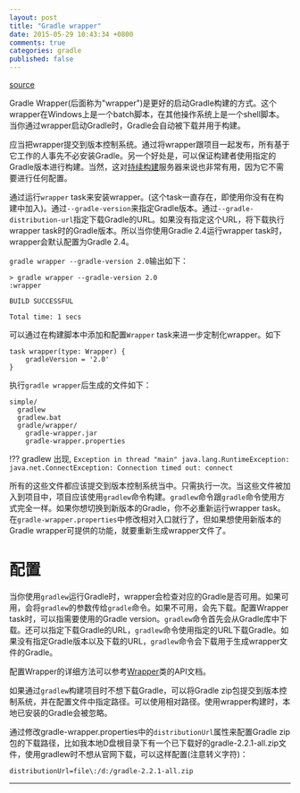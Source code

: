 ```yaml
---
layout: post
title: "Gradle wrapper"
date: 2015-05-29 10:43:34 +0800
comments: true
categories: gradle
published: false
---
```


[source](https://docs.gradle.org/current/userguide/gradle_wrapper.html)

Gradle Wrapper(后面称为"wrapper")是更好的启动Gradle构建的方式。这个wrapper在Windows上是一个batch脚本，在其他操作系统上是一个shell脚本。当你通过wrapper启动Gradle时，Gradle会自动被下载并用于构建。

应当把wrapper提交到版本控制系统。通过将wrapper跟项目一起发布，所有基于它工作的人事先不必安装Gradle。另一个好处是，可以保证构建者使用指定的Gradle版本进行构建。当然，这对[持续构建](http://en.wikipedia.org/wiki/Continuous_integration)服务器来说也非常有用，因为它不需要进行任何配置。

通过运行`wrapper` task来安装wrapper。(这个task一直存在，即使用你没有在构建中加入)。通过`--gradle-version`来指定Gradle版本。通过`--gradle-distribution-url`指定下载Gradle的URL。如果没有指定这个URL，将下载执行wrapper task时的Gradle版本。所以当你使用Gradle 2.4运行wrapper task时，wrapper会默认配置为Gradle 2.4。

`gradle wrapper --gradle-version 2.0`输出如下：

```
> gradle wrapper --gradle-version 2.0
:wrapper

BUILD SUCCESSFUL

Total time: 1 secs
```

可以通过在构建脚本中添加和配置`Wrapper` task来进一步定制化wrapper。如下

```
task wrapper(type: Wrapper) {
    gradleVersion = '2.0'
}
```

执行`gradle wrapper`后生成的文件如下：

```
simple/
  gradlew
  gradlew.bat
  gradle/wrapper/
    gradle-wrapper.jar
    gradle-wrapper.properties
```

!?? gradlew 出现, `Exception in thread "main" java.lang.RuntimeException: java.net.ConnectException: Connection timed out: connect`


所有的这些文件都应该提交到版本控制系统当中。只需执行一次。当这些文件被加入到项目中，项目应该使用`gradlew`命令构建。`gradlew`命令跟`gradle`命令使用方式完全一样。如果你想切换到新版本的Gradle，你不必重新运行wrapper task。在`gradle-wrapper.properties`中修改相对入口就行了，但如果想使用新版本的Gradle wrapper可提供的功能，就要重新生成wrapper文件了。

# 配置
当你使用`gradlew`运行Gradle时，wrapper会检查对应的Gradle是否可用。如果可用，会将`gradlew`的参数传给`gradle`命令。如果不可用，会先下载。配置Wrapper task时，可以指需要使用的Gradle version。`gradlew`命令首先会从Gradle库中下载。还可以指定下载Gradle的URL，`gradlew`命令使用指定的URL下载Gradle。如果没有指定Gradle版本以及下载的URL，`gradlew`命令会下载用于生成wrapper文件的Gradle。

配置Wrapper的详细方法可以参考[Wrapper](https://docs.gradle.org/current/dsl/org.gradle.api.tasks.wrapper.Wrapper.html)类的API文档。

如果通过`gradlew`构建项目时不想下载Gradle，可以将Gradle zip包提交到版本控制系统，并在配置文件中指定路径。可以使用相对路径。使用wrapper构建时，本地已安装的Gradle会被忽略。

通过修改gradle-wrapper.properties中的`distributionUrl`属性来配置Gradle zip包的下载路径，比如我本地D盘根目录下有一个已下载好的gradle-2.2.1-all.zip文件，使用gradlew时不想从官网下载，可以这样配置(注意转义字符)：

```
distributionUrl=file\:/d:/gradle-2.2.1-all.zip
```

---

